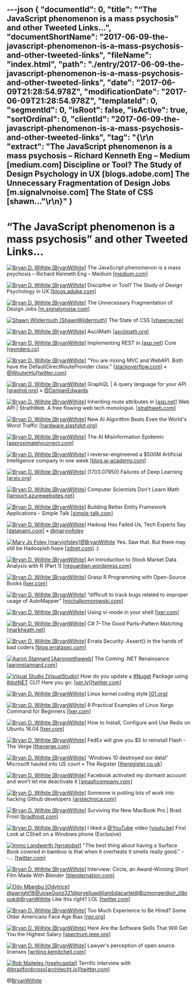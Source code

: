 ---json
{
  "documentId": 0,
  "title": "“The JavaScript phenomenon is a mass psychosis” and other Tweeted Links…",
  "documentShortName": "2017-06-09-the-javascript-phenomenon-is-a-mass-psychosis-and-other-tweeted-links",
  "fileName": "index.html",
  "path": "./entry/2017-06-09-the-javascript-phenomenon-is-a-mass-psychosis-and-other-tweeted-links",
  "date": "2017-06-09T21:28:54.978Z",
  "modificationDate": "2017-06-09T21:28:54.978Z",
  "templateId": 0,
  "segmentId": 0,
  "isRoot": false,
  "isActive": true,
  "sortOrdinal": 0,
  "clientId": "2017-06-09-the-javascript-phenomenon-is-a-mass-psychosis-and-other-tweeted-links",
  "tag": "{\r\n  \"extract\": \"The JavaScript phenomenon is a mass psychosis – Richard Kenneth Eng – Medium [medium.com] Discipline or Tool? The Study of Design Psychology in UX [blogs.adobe.com] The Unnecessary Fragmentation of Design Jobs [m.signalvnoise.com] The State of CSS [shawn...\"\r\n}"
}
---

# “The JavaScript phenomenon is a mass psychosis” and other Tweeted Links…

[<img alt="Bryan D. Wilhite [BryanWilhite]" src="https://songhay.blob.core.windows.net/shared-social-twitter/BryanWilhite.jpeg">](http://t.co/UNdqV0Z1zz "Bryan D. Wilhite [BryanWilhite]") The JavaScript phenomenon is a mass psychosis – Richard Kenneth Eng – Medium [[medium.com]](https://medium.com/@richardeng/the-javascript-phenomenon-is-a-mass-psychosis-57adebb09359)

[<img alt="Bryan D. Wilhite [BryanWilhite]" src="https://songhay.blob.core.windows.net/shared-social-twitter/BryanWilhite.jpeg">](http://t.co/UNdqV0Z1zz "Bryan D. Wilhite [BryanWilhite]") Discipline or Tool? The Study of Design Psychology in UX [[blogs.adobe.com]](http://blogs.adobe.com/creativecloud/discipline-or-tool-the-study-of-design-psychology-in-ux)

[<img alt="Bryan D. Wilhite [BryanWilhite]" src="https://songhay.blob.core.windows.net/shared-social-twitter/BryanWilhite.jpeg">](http://t.co/UNdqV0Z1zz "Bryan D. Wilhite [BryanWilhite]") The Unnecessary Fragmentation of Design Jobs [[m.signalvnoise.com]](https://m.signalvnoise.com/the-unnecessary-fragmentation-of-design-jobs-d5b9c8621082?source=rss----668e14b18fb1---4)

[<img alt="Shawn Wildermuth [ShawnWildermuth]" src="https://songhay.blob.core.windows.net/shared-social-twitter/ShawnWildermuth.jpg">](http://t.co/afPzPB8x56 "Shawn Wildermuth [ShawnWildermuth]") The State of CSS [[shawnw.me]](http://shawnw.me/2rEcYXM)

[<img alt="Bryan D. Wilhite [BryanWilhite]" src="https://songhay.blob.core.windows.net/shared-social-twitter/BryanWilhite.jpeg">](http://t.co/UNdqV0Z1zz "Bryan D. Wilhite [BryanWilhite]") AsciiMath [[asciimath.org]](http://asciimath.org/)

[<img alt="Bryan D. Wilhite [BryanWilhite]" src="https://songhay.blob.core.windows.net/shared-social-twitter/BryanWilhite.jpeg">](http://t.co/UNdqV0Z1zz "Bryan D. Wilhite [BryanWilhite]") Implementing REST in [[asp.net]](http://ASP.NET) Core [[reynders.co]](http://reynders.co/implementing-rest-in-asp-net-core/)

[<img alt="Bryan D. Wilhite [BryanWilhite]" src="https://songhay.blob.core.windows.net/shared-social-twitter/BryanWilhite.jpeg">](http://t.co/UNdqV0Z1zz "Bryan D. Wilhite [BryanWilhite]") “You are mixing MVC and WebAPI. Both have the DefaultDirectRouteProvider class.” [[stackoverflow.com]](http://stackoverflow.com/questions/31062931/asp-net-web-api-extending-defaultdirectrouteprovider) « [@WouterHu](http://twitter.com/WouterHu)[[twitter.com]](https://twitter.com/BryanWilhite/status/870311585524350976/photo/1)

[<img alt="Bryan D. Wilhite [BryanWilhite]" src="https://songhay.blob.core.windows.net/shared-social-twitter/BryanWilhite.jpeg">](http://t.co/UNdqV0Z1zz "Bryan D. Wilhite [BryanWilhite]") GraphQL | A query language for your API [[graphql.org]](http://graphql.org/) « [@DamianEdwards](http://twitter.com/DamianEdwards)

[<img alt="Bryan D. Wilhite [BryanWilhite]" src="https://songhay.blob.core.windows.net/shared-social-twitter/BryanWilhite.jpeg">](http://t.co/UNdqV0Z1zz "Bryan D. Wilhite [BryanWilhite]") Inheriting route attributes in [[asp.net]](http://ASP.NET) Web API | StrathWeb. A free flowing web tech monologue. [[strathweb.com]](http://www.strathweb.com/2016/06/inheriting-route-attributes-in-asp-net-web-api/)

[<img alt="Bryan D. Wilhite [BryanWilhite]" src="https://songhay.blob.core.windows.net/shared-social-twitter/BryanWilhite.jpeg">](http://t.co/UNdqV0Z1zz "Bryan D. Wilhite [BryanWilhite]") New AI Algorithm Beats Even the World's Worst Traffic [[hardware.slashdot.org]](https://hardware.slashdot.org/story/17/03/27/2315253/new-ai-algorithm-beats-even-the-worlds-worst-traffic?utm_source=feedly1.0mainlinkanon&utm_medium=feed)

[<img alt="Bryan D. Wilhite [BryanWilhite]" src="https://songhay.blob.core.windows.net/shared-social-twitter/BryanWilhite.jpeg">](http://t.co/UNdqV0Z1zz "Bryan D. Wilhite [BryanWilhite]") The AI Misinformation Epidemic [[approximatelycorrect.com]](http://approximatelycorrect.com/2017/03/28/the-ai-misinformation-epidemic/)

[<img alt="Bryan D. Wilhite [BryanWilhite]" src="https://songhay.blob.core.windows.net/shared-social-twitter/BryanWilhite.jpeg">](http://t.co/UNdqV0Z1zz "Bryan D. Wilhite [BryanWilhite]") I reverse-engineered a $500M Artificial Intelligence company in one week [[blog.ai-academy.com]](https://blog.ai-academy.com/i-reverse-engineered-a-500m-artificial-intelligence-company-in-one-week-heres-the-full-story-d067cef99e1c)

[<img alt="Bryan D. Wilhite [BryanWilhite]" src="https://songhay.blob.core.windows.net/shared-social-twitter/BryanWilhite.jpeg">](http://t.co/UNdqV0Z1zz "Bryan D. Wilhite [BryanWilhite]") [1703.07950] Failures of Deep Learning [[arxiv.org]](https://arxiv.org/abs/1703.07950)

[<img alt="Bryan D. Wilhite [BryanWilhite]" src="https://songhay.blob.core.windows.net/shared-social-twitter/BryanWilhite.jpeg">](http://t.co/UNdqV0Z1zz "Bryan D. Wilhite [BryanWilhite]") Computer Scientists Don't Learn Math [[lamport.azurewebsites.net]](http://lamport.azurewebsites.net/tla/math-knowledge.html)

[<img alt="Bryan D. Wilhite [BryanWilhite]" src="https://songhay.blob.core.windows.net/shared-social-twitter/BryanWilhite.jpeg">](http://t.co/UNdqV0Z1zz "Bryan D. Wilhite [BryanWilhite]") Building Better Entity Framework Applications - Simple Talk [[simple-talk.com]](https://www.simple-talk.com/dotnet/net-development/building-better-entity-framework-applications/)

[<img alt="Bryan D. Wilhite [BryanWilhite]" src="https://songhay.blob.core.windows.net/shared-social-twitter/BryanWilhite.jpeg">](http://t.co/UNdqV0Z1zz "Bryan D. Wilhite [BryanWilhite]") Hadoop Has Failed Us, Tech Experts Say [[datanami.com]](https://www.datanami.com/2017/03/13/hadoop-failed-us-tech-experts-say/) » [@maryjofoley](http://twitter.com/maryjofoley)

[<img alt="Mary Jo Foley [maryjofoley]" src="https://songhay.blob.core.windows.net/shared-social-twitter/maryjofoley.png">](http://t.co/qJf6Vbi9nq "Mary Jo Foley [maryjofoley]")[@BryanWilhite](http://twitter.com/BryanWilhite) Yes. Saw that. But there may still be Hadoopish hope [[zdnet.com]](http://www.zdnet.com/article/artificial-intelligence-on-hadoop/) :)

[<img alt="Bryan D. Wilhite [BryanWilhite]" src="https://songhay.blob.core.windows.net/shared-social-twitter/BryanWilhite.jpeg">](http://t.co/UNdqV0Z1zz "Bryan D. Wilhite [BryanWilhite]") An Introduction to Stock Market Data Analysis with R (Part 1) [[ntguardian.wordpress.com]](https://ntguardian.wordpress.com/2017/03/27/introduction-stock-market-data-r-1/)

[<img alt="Bryan D. Wilhite [BryanWilhite]" src="https://songhay.blob.core.windows.net/shared-social-twitter/BryanWilhite.jpeg">](http://t.co/UNdqV0Z1zz "Bryan D. Wilhite [BryanWilhite]") Grasp R Programming with Open-Source Books [[lxer.com]](http://lxer.com/module/newswire/ext_link.php?rid=240614)

[<img alt="Bryan D. Wilhite [BryanWilhite]" src="https://songhay.blob.core.windows.net/shared-social-twitter/BryanWilhite.jpeg">](http://t.co/UNdqV0Z1zz "Bryan D. Wilhite [BryanWilhite]") “difficult to track bugs related to improper usage of AutoMapper” [[michalkomorowski.com]](http://www.michalkomorowski.com/2017/03/report-from-battlefield-10-fuck-up-with.html)

[<img alt="Bryan D. Wilhite [BryanWilhite]" src="https://songhay.blob.core.windows.net/shared-social-twitter/BryanWilhite.jpeg">](http://t.co/UNdqV0Z1zz "Bryan D. Wilhite [BryanWilhite]") Using vi-mode in your shell [[lxer.com]](http://lxer.com/module/newswire/ext_link.php?rid=240566)

[<img alt="Bryan D. Wilhite [BryanWilhite]" src="https://songhay.blob.core.windows.net/shared-social-twitter/BryanWilhite.jpeg">](http://t.co/UNdqV0Z1zz "Bryan D. Wilhite [BryanWilhite]") C# 7–The Good Parts–Pattern Matching [[markheath.net]](http://markheath.net/post/csharp-7-pattern-matching)

[<img alt="Bryan D. Wilhite [BryanWilhite]" src="https://songhay.blob.core.windows.net/shared-social-twitter/BryanWilhite.jpeg">](http://t.co/UNdqV0Z1zz "Bryan D. Wilhite [BryanWilhite]") Errata Security: Assert() in the hands of bad coders [[blog.erratasec.com]](http://blog.erratasec.com/2017/03/assert-in-hands-of-bad-coders.html#.WNqv10nyu1g)

[<img alt="Aaron Stannard [Aaronontheweb]" src="https://songhay.blob.core.windows.net/shared-social-twitter/Aaronontheweb.jpg">](http://t.co/hrr0SceEMK "Aaron Stannard [Aaronontheweb]") The Coming .NET Renaissance [[aaronstannard.com]](http://www.aaronstannard.com/the-coming-dotnet-reinassance/)

[<img alt="Visual Studio [VisualStudio]" src="https://songhay.blob.core.windows.net/shared-social-twitter/VisualStudio.jpg">](http://t.co/OqnL9IGcUY "Visual Studio [VisualStudio]") How do you update a [#Nuget](http://twitter.com/search?q=%23Nuget) Package using [#dotNET](http://twitter.com/search?q=%23dotNET) CLI? Here you go: [[spr.ly]](http://spr.ly/60178Ytjh)[[twitter.com]](https://twitter.com/VisualStudio/status/871845589025267712/photo/1)

[<img alt="Bryan D. Wilhite [BryanWilhite]" src="https://songhay.blob.core.windows.net/shared-social-twitter/BryanWilhite.jpeg">](http://t.co/UNdqV0Z1zz "Bryan D. Wilhite [BryanWilhite]") Linux kernel coding style [[01.org]](https://01.org/linuxgraphics/gfx-docs/drm/process/coding-style.html)

[<img alt="Bryan D. Wilhite [BryanWilhite]" src="https://songhay.blob.core.windows.net/shared-social-twitter/BryanWilhite.jpeg">](http://t.co/UNdqV0Z1zz "Bryan D. Wilhite [BryanWilhite]") 8 Practical Examples of Linux Xargs Command for Beginners [[lxer.com]](http://lxer.com/module/newswire/ext_link.php?rid=240578)

[<img alt="Bryan D. Wilhite [BryanWilhite]" src="https://songhay.blob.core.windows.net/shared-social-twitter/BryanWilhite.jpeg">](http://t.co/UNdqV0Z1zz "Bryan D. Wilhite [BryanWilhite]") How to Install, Configure and Use Redis on Ubuntu 16.04 [[lxer.com]](http://lxer.com/module/newswire/ext_link.php?rid=240656)

[<img alt="Bryan D. Wilhite [BryanWilhite]" src="https://songhay.blob.core.windows.net/shared-social-twitter/BryanWilhite.jpeg">](http://t.co/UNdqV0Z1zz "Bryan D. Wilhite [BryanWilhite]") FedEx will give you $5 to reinstall Flash - The Verge [[theverge.com]](http://www.theverge.com/2017/3/24/15052286/fedex-adobe-flash-five-dollar-discount-print-orders)

[<img alt="Bryan D. Wilhite [BryanWilhite]" src="https://songhay.blob.core.windows.net/shared-social-twitter/BryanWilhite.jpeg">](http://t.co/UNdqV0Z1zz "Bryan D. Wilhite [BryanWilhite]") 'Windows 10 destroyed our data!' Microsoft hauled into US court • The Register [[theregister.co.uk]](https://www.theregister.co.uk/2017/03/24/microsoft_windows_10_update/)

[<img alt="Bryan D. Wilhite [BryanWilhite]" src="https://songhay.blob.core.windows.net/shared-social-twitter/BryanWilhite.jpeg">](http://t.co/UNdqV0Z1zz "Bryan D. Wilhite [BryanWilhite]") Facebook activated my dormant account and won’t let me deactivate it [[smashcompany.com]](http://www.smashcompany.com/philosophy/facebook-activated-my-dormant-account-and-it-wont-let-me-deactivate-it)

[<img alt="Bryan D. Wilhite [BryanWilhite]" src="https://songhay.blob.core.windows.net/shared-social-twitter/BryanWilhite.jpeg">](http://t.co/UNdqV0Z1zz "Bryan D. Wilhite [BryanWilhite]") Someone is putting lots of work into hacking Github developers [[arstechnica.com]](https://arstechnica.com/security/2017/03/someone-is-putting-lots-of-work-into-hacking-github-developers/)

[<img alt="Bryan D. Wilhite [BryanWilhite]" src="https://songhay.blob.core.windows.net/shared-social-twitter/BryanWilhite.jpeg">](http://t.co/UNdqV0Z1zz "Bryan D. Wilhite [BryanWilhite]") Surviving the New MacBook Pro | Brad Frost [[bradfrost.com]](http://bradfrost.com/blog/post/surviving-the-new-macbook-pro/)

[<img alt="Bryan D. Wilhite [BryanWilhite]" src="https://songhay.blob.core.windows.net/shared-social-twitter/BryanWilhite.jpeg">](http://t.co/UNdqV0Z1zz "Bryan D. Wilhite [BryanWilhite]") I liked a [@YouTube](http://twitter.com/YouTube) video [[youtu.be]](http://youtu.be/YNxtMtlrm6U?a) First Look at CShell on a Windows phone (Exclusive)

[<img alt="Immo Landwerth [terrajobst]" src="https://songhay.blob.core.windows.net/shared-social-twitter/terrajobst.jpg">](https://t.co/pfw9pKc4sL "Immo Landwerth [terrajobst]") "The best thing about having a Surface Book covered in bamboo is that when it overheats it smells really good." --… [[twitter.com]](https://twitter.com/i/web/status/872219685202255872)

[<img alt="Bryan D. Wilhite [BryanWilhite]" src="https://songhay.blob.core.windows.net/shared-social-twitter/BryanWilhite.jpeg">](http://t.co/UNdqV0Z1zz "Bryan D. Wilhite [BryanWilhite]") Interview: Circle, an Award-Winning Short Film Made With Blender [[blendernation.com]](https://www.blendernation.com/2017/03/25/interview-circle-award-winning-short-film-made-blender/)

[<img alt="Ody Mbegbu [Odytrice]" src="https://songhay.blob.core.windows.net/shared-social-twitter/Odytrice.jpg">](https://t.co/8wuRpLOaxa "Ody Mbegbu [Odytrice]")[@awright18](http://twitter.com/awright18)[@JoseGonz321](http://twitter.com/JoseGonz321)[@pryelluw](http://twitter.com/pryelluw)[@lambdacartel](http://twitter.com/lambdacartel)[@Bizmonger](http://twitter.com/Bizmonger)[@sir_tilbrook](http://twitter.com/sir_tilbrook)[@BryanWilhite](http://twitter.com/BryanWilhite) Like this right? LOL [[twitter.com]](https://twitter.com/Odytrice/status/870362339069104128/photo/1)

[<img alt="Bryan D. Wilhite [BryanWilhite]" src="https://songhay.blob.core.windows.net/shared-social-twitter/BryanWilhite.jpeg">](http://t.co/UNdqV0Z1zz "Bryan D. Wilhite [BryanWilhite]") Too Much Experience to Be Hired? Some Older Americans Face Age Bias [[npr.org]](http://www.npr.org/2017/03/24/521266749/too-much-experience-to-be-hired-some-older-americans-face-age-bias)

[<img alt="Bryan D. Wilhite [BryanWilhite]" src="https://songhay.blob.core.windows.net/shared-social-twitter/BryanWilhite.jpeg">](http://t.co/UNdqV0Z1zz "Bryan D. Wilhite [BryanWilhite]") Here Are the Software Skills That Will Get You the Highest Salary [[spectrum.ieee.org]](http://spectrum.ieee.org/view-from-the-valley/at-work/tech-careers/what-software-skills-will-get-you-the-highest-salary)

[<img alt="Bryan D. Wilhite [BryanWilhite]" src="https://songhay.blob.core.windows.net/shared-social-twitter/BryanWilhite.jpeg">](http://t.co/UNdqV0Z1zz "Bryan D. Wilhite [BryanWilhite]") Lawyer's perception of open source licenses [[writing.kemitchell.com]](https://writing.kemitchell.com/2017/03/29/OSS-Business-Perception-Report.html#)

[<img alt="Rob Majteles [treehcapital]" src="https://songhay.blob.core.windows.net/shared-social-twitter/treehcapital.jpg">](https://t.co/dUUniJna21 "Rob Majteles [treehcapital]") Terrific interview with [@bradfordcross](http://twitter.com/bradfordcross)[[architecht.io]](https://architecht.io/bradford-cross-on-fintech-automation-bot-overload-and-how-to-build-an-ai-startup-dd8abdffbfb8)[[twitter.com]](https://twitter.com/treehcapital/status/871754055663484928/photo/1)

@[BryanWilhite](https://twitter.com/BryanWilhite)
